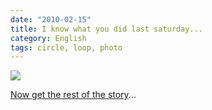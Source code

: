 ```yaml
---
date: "2010-02-15"
title: I know what you did last saturday...
category: English
tags: circle, loop, photo
---
```


[![](/uploads/2010/mysterious-photographer.jpg)](https://be.st.free.fr/perso/doku.php/photo/trip)

[Now get the rest of the story](https://be.st.free.fr/perso/doku.php/photo/trip)...
